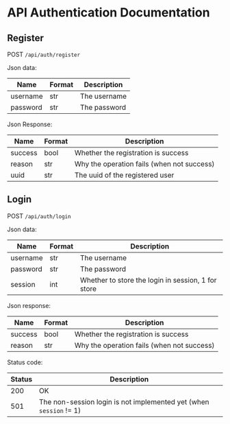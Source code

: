 # API Authentication Documentation

## Register
POST ```/api/auth/register```

Json data:

Name | Format | Description
-----|--------|------------
username | str | The username
password | str | The password

Json Response:

Name | Format | Description
-----|--------|------------
success | bool | Whether the registration is success
reason | str | Why the operation fails (when not success)
uuid | str | The uuid of the registered user

## Login

POST ```/api/auth/login```

Json data:

Name | Format | Description
-----|--------|------------
username | str | The username
password | str | The password
session | int | Whether to store the login in session, 1 for store

Json response:

Name | Format | Description
-----|--------|------------
success | bool | Whether the registration is success
reason | str | Why the operation fails (when not success)

Status code:

Status | Description
-------|------------
200 | OK
501 | The non-session login is not implemented yet (when `session` != 1)

